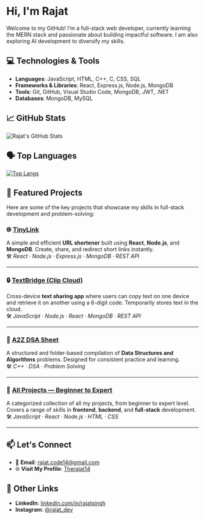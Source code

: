 #  Hi, I'm Rajat

Welcome to my GitHub! I'm a full-stack web developer, currently learning the MERN stack and passionate about building impactful software. I am also exploring AI development to diversify my skills.

## 💻 Technologies & Tools

- **Languages**: JavaScript, HTML, C++, C, CSS, SQL
- **Frameworks & Libraries**: React, Express.js, Node.js, MongoDB
- **Tools**: Git, GitHub, Visual Studio Code, MongoDB, JWT, .NET
- **Databases**: MongoDB, MySQL

## 📈 GitHub Stats

![Rajat's GitHub Stats](https://github-readme-stats.vercel.app/api?username=Therajat14&show_icons=true&count_private=true&hide=prs&theme=radical)

## 🗣️ Top Languages

[![Top Langs](https://github-readme-stats-git-masterrstaa-rickstaa.vercel.app/api/top-langs/?username=Therajat14&layout=compact&theme=radical)](https://github.com/Therajat14/github-readme-stats)

## 🚀 Featured Projects

Here are some of the key projects that showcase my skills in full-stack development and problem-solving:

### 🌐 [TinyLink](https://github.com/Therajat14/TinyLink)
A simple and efficient **URL shortener** built using **React**, **Node.js**, and **MongoDB**. Create, share, and redirect short links instantly.  
🛠️ _React · Node.js · Express.js · MongoDB · REST API_

---

### 🔒 [TextBridge (Clip Cloud)](https://github.com/Therajat14/Clip-Cloud---Anonymous-Share-By-just-6-digit-Code)
Cross-device **text sharing app** where users can copy text on one device and retrieve it on another using a 6-digit code. Temporarily stores text in the cloud.  
🛠️ _JavaScript · Node.js · React · MongoDB · REST API_

---

### 📘 [A2Z DSA Sheet](https://github.com/Therajat14/A2Z-DSA-Sheet)
A structured and folder-based compilation of **Data Structures and Algorithms** problems. Designed for consistent practice and learning.  
🛠️ _C++ · DSA · Problem Solving_

---

### 🧩 [All Projects — Beginner to Expert](https://github.com/Therajat14/All-Projects---Beginner-to-Expert)
A categorized collection of all my projects, from beginner to expert level. Covers a range of skills in **frontend**, **backend**, and **full-stack** development.  
🛠️ _JavaScript · React · Node.js · HTML · CSS_

---



## 📫 Let's Connect
- 📧 **Email**: rajat.code14@gmail.com
- 🌐 **Visit My Profile**: [Therajat14](https://github.com/Therajat14)

## 🔗 Other Links

- **LinkedIn**: [linkedin.com/in/rajatsingh](https://www.linkedin.com/in/rajatcode14)
- **Instagram**: [@rajat_dev](https://www.instagram.com/therajat14)

